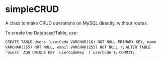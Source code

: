 # simpleCRUD
A class to make CRUD operations on MySQL directly, without routes.

To create the Database/Table, use:

``CREATE TABLE Users (userCode VARCHAR(16) NOT NULL PRIMARY KEY, name VARCHAR(255) NOT NULL, email VARCHAR(255) NOT NULL );``
``ALTER TABLE `Users` ADD UNIQUE KEY `userCodeKey` (`userCode`);``
``COMMIT;``


